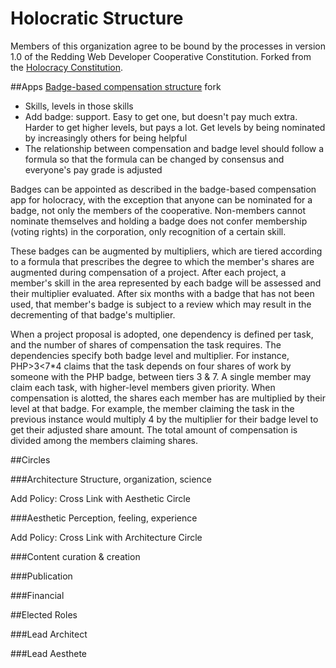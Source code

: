 # Holocratic Structure

Members of this organization agree to be bound by the processes in version 1.0 of the Redding Web Developer Cooperative Constitution. Forked from the [Holocracy Constitution](https://github.com/holacracyone/Holacracy-Constitution).

##Apps
[Badge-based compensation structure](http://www.holacracy.org/badge-based-compensation-app/) fork
- Skills, levels in those skills
- Add badge: support. Easy to get one, but doesn't pay much extra. Harder to get higher levels, but pays a lot. Get levels by being nominated by increasingly others for being helpful
- The relationship between compensation and badge level should follow a formula so that the formula can be changed by consensus and everyone's pay grade is adjusted

Badges can be appointed as described in the badge-based compensation app for holocracy, with the exception that anyone can be nominated for a badge, not only the members of the cooperative. Non-members cannot nominate themselves and holding a badge does not confer membership (voting rights) in the corporation, only recognition of a certain skill.

These badges can be augmented by multipliers, which are tiered according to a formula that prescribes the degree to which the member's shares are augmented during compensation of a project. After each project, a member's skill in the area represented by each badge will be assessed and their multiplier evaluated. After six months with a badge that has not been used, that member's badge is subject to a review which may result in the decrementing of that badge's multiplier.

When a project proposal is adopted, one dependency is defined per task, and the number of shares of compensation the task requires. The dependencies specify both badge level and multiplier. For instance, PHP>3<7*4 claims that the task depends on four shares of work by someone with the PHP badge, between tiers 3 & 7. A single member may claim each task, with higher-level members given priority.
When compensation is alotted, the shares each member has are multiplied by their level at that badge. For example, the member claiming the task in the previous instance would multiply 4 by the multiplier for their badge level to get their adjusted share amount. The total amount of compensation is divided among the members claiming shares.

##Circles

###Architecture
Structure, organization, science

Add Policy: Cross Link with Aesthetic Circle

###Aesthetic
Perception, feeling, experience

Add Policy: Cross Link with Architecture Circle

###Content curation & creation

###Publication

###Financial

##Elected Roles

###Lead Architect

###Lead Aesthete